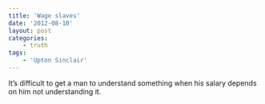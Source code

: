 ```yaml
---
title: 'Wage slaves'
date: '2012-08-10'
layout: post
categories:
    - truth
tags:
    - 'Upton Sinclair'
---
```


It’s difficult to get a man to understand something when his salary depends on him not understanding it.